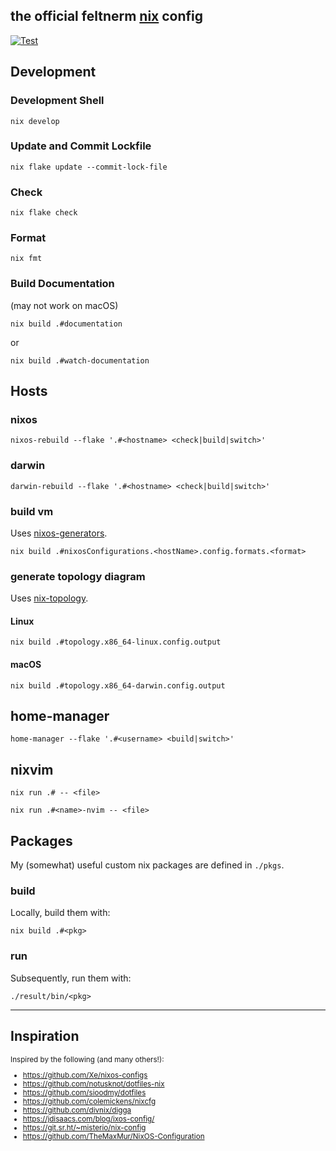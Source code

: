 the official feltnerm [nix](https://nixos.org/) config
----
[![Test](https://github.com/feltnerm/nixos-config/actions/workflows/checks.yml/badge.svg)](https://github.com/feltnerm/nixos-config/actions/workflows/checks.yml)

## Development

### Development Shell

```shell
nix develop
```

### Update and Commit Lockfile

```shell
nix flake update --commit-lock-file
```

### Check

```shell
nix flake check
```

### Format

```shell
nix fmt
```

### Build Documentation

(may not work on macOS)

```shell
nix build .#documentation
```

or
```shell
nix build .#watch-documentation
```

## Hosts

### nixos

```shell
nixos-rebuild --flake '.#<hostname> <check|build|switch>'
```

### darwin

```shell
darwin-rebuild --flake '.#<hostname> <check|build|switch>'
```

### build vm

Uses [nixos-generators](https://github.com/nix-community/nixos-generators).

```shell
nix build .#nixosConfigurations.<hostName>.config.formats.<format>
```

### generate topology diagram

Uses [nix-topology](https://oddlama.github.io/nix-topology).

#### Linux

```shell
nix build .#topology.x86_64-linux.config.output
```

#### macOS

```shell
nix build .#topology.x86_64-darwin.config.output
```

## home-manager

```shell
home-manager --flake '.#<username> <build|switch>'
```

## nixvim

```shell
nix run .# -- <file>
```

```shell
nix run .#<name>-nvim -- <file>
```

## Packages

My (somewhat) useful custom nix packages are defined in `./pkgs`.

### build

Locally, build them with:

```shell
nix build .#<pkg>
```

### run

Subsequently, run them with:

```shell
./result/bin/<pkg>
```

---

## Inspiration

<small>
Inspired by the following (and many others!):

- https://github.com/Xe/nixos-configs
- https://github.com/notusknot/dotfiles-nix
- https://github.com/sioodmy/dotfiles
- https://github.com/colemickens/nixcfg
- https://github.com/divnix/digga
- https://jdisaacs.com/blog/ixos-config/
- https://git.sr.ht/~misterio/nix-config
- https://github.com/TheMaxMur/NixOS-Configuration
</small>


